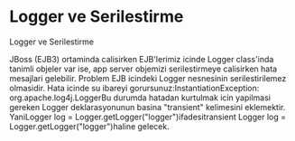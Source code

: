 # Logger ve Serilestirme


Logger ve Serilestirme



JBoss (EJB3) ortaminda calisirken EJB'lerimiz icinde Logger class'inda tanimli objeler var ise, app server objemizi serilestirmeye calisirken hata mesajlari gelebilir. Problem EJB icindeki Logger nesnesinin serilestirilemez olmasidir. Hata icinde su ibareyi gorursunuz:InstantiationException: org.apache.log4j.LoggerBu durumda hatadan kurtulmak icin yapilmasi gereken Logger deklarasyonunun basina "transient" kelimesini eklemektir. YaniLogger log = Logger.getLogger("logger")ifadesitransient Logger log = Logger.getLogger("logger")haline gelecek.




